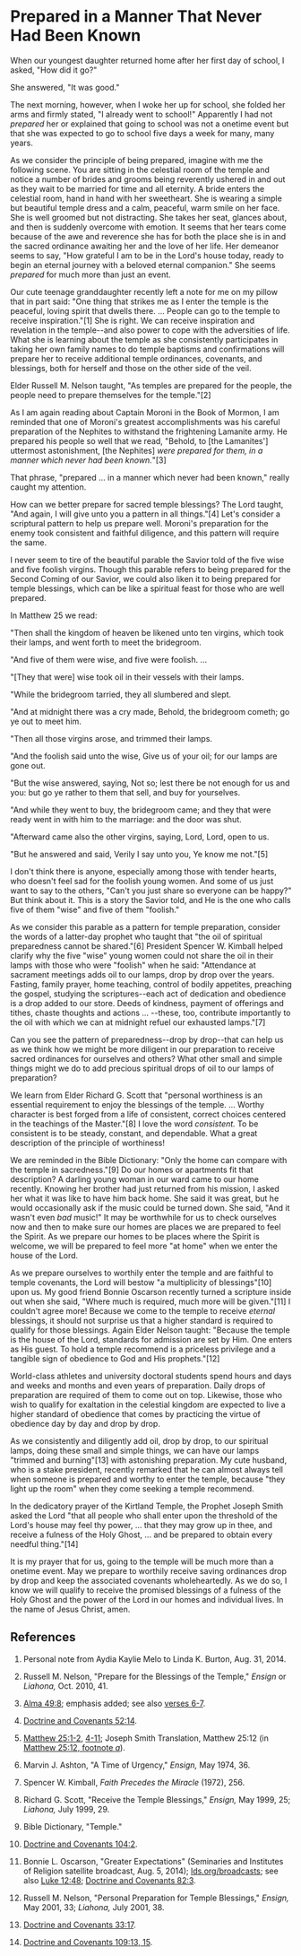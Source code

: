 # Prepared in a Manner That Never Had Been Known

When our youngest daughter returned home after her first day of school, I
asked, "How did it go?"

She answered, "It was good."

The next morning, however, when I woke her up for school, she folded her arms
and firmly stated, "I already went to school!" Apparently I had not _prepared_
her or explained that going to school was not a onetime event but that she was
expected to go to school five days a week for many, many years.

As we consider the principle of being prepared, imagine with me the following
scene. You are sitting in the celestial room of the temple and notice a number
of brides and grooms being reverently ushered in and out as they wait to be
married for time and all eternity. A bride enters the celestial room, hand in
hand with her sweetheart. She is wearing a simple but beautiful temple dress
and a calm, peaceful, warm smile on her face. She is well groomed but not
distracting. She takes her seat, glances about, and then is suddenly overcome
with emotion. It seems that her tears come because of the awe and reverence
she has for both the place she is in and the sacred ordinance awaiting her and
the love of her life. Her demeanor seems to say, "How grateful I am to be in
the Lord's house today, ready to begin an eternal journey with a beloved
eternal companion." She seems _prepared_ for much more than just an event.

Our cute teenage granddaughter recently left a note for me on my pillow that
in part said: "One thing that strikes me as I enter the temple is the
peaceful, loving spirit that dwells there. ... People can go to the temple to
receive inspiration."[1] She is right. We can receive inspiration and
revelation in the temple--and also power to cope with the adversities of life.
What she is learning about the temple as she consistently participates in
taking her own family names to do temple baptisms and confirmations will
prepare her to receive additional temple ordinances, covenants, and blessings,
both for herself and those on the other side of the veil.

Elder Russell M. Nelson taught, "As temples are prepared for the people, the
people need to prepare themselves for the temple."[2]

As I am again reading about Captain Moroni in the Book of Mormon, I am
reminded that one of Moroni's greatest accomplishments was his careful
preparation of the Nephites to withstand the frightening Lamanite army. He
prepared his people so well that we read, "Behold, to [the Lamanites']
uttermost astonishment, [the Nephites] _were prepared for them, in a manner
which never had been known._"[3]

That phrase, "prepared ... in a manner which never had been known," really
caught my attention.

How can we better prepare for sacred temple blessings? The Lord taught, "And
again, I will give unto you a pattern in all things."[4] Let's consider a
scriptural pattern to help us prepare well. Moroni's preparation for the enemy
took consistent and faithful diligence, and this pattern will require the
same.

I never seem to tire of the beautiful parable the Savior told of the five wise
and five foolish virgins. Though this parable refers to being prepared for the
Second Coming of our Savior, we could also liken it to being prepared for
temple blessings, which can be like a spiritual feast for those who are well
prepared.

In Matthew 25 we read:

"Then shall the kingdom of heaven be likened unto ten virgins, which took
their lamps, and went forth to meet the bridegroom.

"And five of them were wise, and five were foolish. ...

"[They that were] wise took oil in their vessels with their lamps.

"While the bridegroom tarried, they all slumbered and slept.

"And at midnight there was a cry made, Behold, the bridegroom cometh; go ye
out to meet him.

"Then all those virgins arose, and trimmed their lamps.

"And the foolish said unto the wise, Give us of your oil; for our lamps are
gone out.

"But the wise answered, saying, Not so; lest there be not enough for us and
you: but go ye rather to them that sell, and buy for yourselves.

"And while they went to buy, the bridegroom came; and they that were ready
went in with him to the marriage: and the door was shut.

"Afterward came also the other virgins, saying, Lord, Lord, open to us.

"But he answered and said, Verily I say unto you, Ye know me not."[5]

I don't think there is anyone, especially among those with tender hearts, who
doesn't feel sad for the foolish young women. And some of us just want to say
to the others, "Can't you just share so everyone can be happy?" But think
about it. This is a story the Savior told, and He is the one who calls five of
them "wise" and five of them "foolish."

As we consider this parable as a pattern for temple preparation, consider the
words of a latter-day prophet who taught that "the oil of spiritual
preparedness cannot be shared."[6] President Spencer W. Kimball helped clarify
why the five "wise" young women could not share the oil in their lamps with
those who were "foolish" when he said: "Attendance at sacrament meetings adds
oil to our lamps, drop by drop over the years. Fasting, family prayer, home
teaching, control of bodily appetites, preaching the gospel, studying the
scriptures--each act of dedication and obedience is a drop added to our store.
Deeds of kindness, payment of offerings and tithes, chaste thoughts and
actions ... --these, too, contribute importantly to the oil with which we can at
midnight refuel our exhausted lamps."[7]

Can you see the pattern of preparedness--drop by drop--that can help us as we
think how we might be more diligent in our preparation to receive sacred
ordinances for ourselves and others? What other small and simple things might
we do to add precious spiritual drops of oil to our lamps of preparation?

We learn from Elder Richard G. Scott that "personal worthiness is an essential
requirement to enjoy the blessings of the temple. ... Worthy character is best
forged from a life of consistent, correct choices centered in the teachings of
the Master."[8] I love the word _consistent._ To be consistent is to be
steady, constant, and dependable. What a great description of the principle of
worthiness!

We are reminded in the Bible Dictionary: "Only the home can compare with the
temple in sacredness."[9] Do our homes or apartments fit that description? A
darling young woman in our ward came to our home recently. Knowing her brother
had just returned from his mission, I asked her what it was like to have him
back home. She said it was great, but he would occasionally ask if the music
could be turned down. She said, "And it wasn't even _bad_ music!" It may be
worthwhile for us to check ourselves now and then to make sure our homes are
places we are prepared to feel the Spirit. As we prepare our homes to be
places where the Spirit is welcome, we will be prepared to feel more "at home"
when we enter the house of the Lord.

As we prepare ourselves to worthily enter the temple and are faithful to
temple covenants, the Lord will bestow "a multiplicity of blessings"[10] upon
us. My good friend Bonnie Oscarson recently turned a scripture inside out when
she said, "Where much is required, much more will be given."[11] I couldn't
agree more! Because we come to the temple to receive _eternal_ blessings, it
should not surprise us that a higher standard is required to qualify for those
blessings. Again Elder Nelson taught: "Because the temple is the house of the
Lord, standards for admission are set by Him. One enters as His guest. To hold
a temple recommend is a priceless privilege and a tangible sign of obedience
to God and His prophets."[12]

World-class athletes and university doctoral students spend hours and days and
weeks and months and even years of preparation. Daily drops of preparation are
required of them to come out on top. Likewise, those who wish to qualify for
exaltation in the celestial kingdom are expected to live a higher standard of
obedience that comes by practicing the virtue of obedience day by day and drop
by drop.

As we consistently and diligently add oil, drop by drop, to our spiritual
lamps, doing these small and simple things, we can have our lamps "trimmed and
burning"[13] with astonishing preparation. My cute husband, who is a stake
president, recently remarked that he can almost always tell when someone is
prepared and worthy to enter the temple, because "they light up the room" when
they come seeking a temple recommend.

In the dedicatory prayer of the Kirtland Temple, the Prophet Joseph Smith
asked the Lord "that all people who shall enter upon the threshold of the
Lord's house may feel thy power, ... that they may grow up in thee, and receive
a fulness of the Holy Ghost, ... and be prepared to obtain every needful
thing."[14]

It is my prayer that for us, going to the temple will be much more than a
onetime event. May we prepare to worthily receive saving ordinances drop by
drop and keep the associated covenants wholeheartedly. As we do so, I know we
will qualify to receive the promised blessings of a fulness of the Holy Ghost
and the power of the Lord in our homes and individual lives. In the name of
Jesus Christ, amen.

## References

  1. Personal note from Aydia Kaylie Melo to Linda K. Burton, Aug. 31, 2014.

  2. Russell M. Nelson, "Prepare for the Blessings of the Temple," _Ensign_ or _Liahona,_ Oct. 2010, 41.

  3. [Alma 49:8](https://www.lds.org/scriptures/bofm/alma/49.8?lang=eng#7); emphasis added; see also [verses 6-7](https://www.lds.org/scriptures/bofm/alma/49.6-7?lang=eng#5).

  4. [Doctrine and Covenants 52:14](https://www.lds.org/scriptures/dc-testament/dc/52.14?lang=eng#13).

  5. [Matthew 25:1-2](https://www.lds.org/scriptures/nt/matt/25.1-2?lang=eng#0), [4-11](https://www.lds.org/scriptures/nt/matt/25.4-11?lang=eng#3); Joseph Smith Translation, Matthew 25:12 (in [Matthew 25:12, footnote _a_](https://www.lds.org/scriptures/nt/matt/25.12a?lang=eng)).

  6. Marvin J. Ashton, "A Time of Urgency," _Ensign,_ May 1974, 36.

  7. Spencer W. Kimball, _Faith Precedes the Miracle_ (1972), 256.

  8. Richard G. Scott, "Receive the Temple Blessings," _Ensign,_ May 1999, 25; _Liahona,_ July 1999, 29.

  9. Bible Dictionary, "Temple."

  10. [Doctrine and Covenants 104:2](https://www.lds.org/scriptures/dc-testament/dc/104.2?lang=eng#1).

  11. Bonnie L. Oscarson, "Greater Expectations" (Seminaries and Institutes of Religion satellite broadcast, Aug. 5, 2014); [lds.org/broadcasts](http://www.lds.org/broadcasts/article/satellite-training-broadcast/2014/08/greater-expectations?lang=eng); see also [Luke 12:48](https://www.lds.org/scriptures/nt/luke/12.48?lang=eng#47); [Doctrine and Covenants 82:3](https://www.lds.org/scriptures/dc-testament/dc/82.3?lang=eng#2).

  12. Russell M. Nelson, "Personal Preparation for Temple Blessings," _Ensign,_ May 2001, 33; _Liahona,_ July 2001, 38.

  13. [Doctrine and Covenants 33:17](https://www.lds.org/scriptures/dc-testament/dc/33.17?lang=eng#16).

  14. [Doctrine and Covenants 109:13, 15](https://www.lds.org/scriptures/dc-testament/dc/109.13,15?lang=eng#12).

